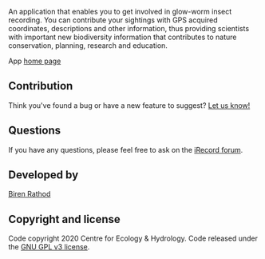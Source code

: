 
An application that enables you to get involved in glow-worm insect
recording. You can contribute your sightings with GPS acquired coordinates,
descriptions and other information, thus providing scientists with important
new biodiversity information that contributes to nature conservation,
planning, research and education.

App [home page](https://www.firefliesandglow-worms.co.uk/)

## Contribution

Think you've found a bug or have a new feature to suggest?
[Let us know!](https://github.com/NERC-CEH/iglow-app/issues)

## Questions

If you have any questions, please feel free to ask on the
[iRecord forum](https://www.brc.ac.uk/irecord/forum/26).


## Developed by

[Biren Rathod](https://www.ceh.ac.uk/staff/biren-rathod)


## Copyright and license

Code copyright 2020 Centre for Ecology & Hydrology.
Code released under the [GNU GPL v3 license](LICENSE).
